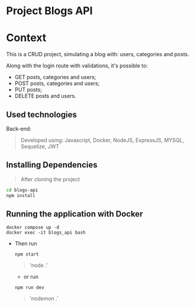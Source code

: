 # Project Blogs API

# Context
This is a CRUD project, simulating a blog with: users, categories and posts.

Along with the login route with validations, it's possible to: 
  - GET posts, categories and users;
  - POST posts, categories and users;
  - PUT posts;
  - DELETE posts and users.

## Used technologies

Back-end:
> Developed using: Javascript, Docker, NodeJS, ExpressJS, MYSQL, Sequelize, JWT

## Installing Dependencies

> After cloning the project

```bash
cd blogs-api
npm install
``` 
## Running the application with Docker
  
  ```
  docker compose up -d
  docker exec -it blogs_api bash
  ```
* Then run
  
  ```
  npm start
  ```
  > 'node .'
  
  - or run
    
  ```
  npm run dev
  ```
  > 'nodemon .'
